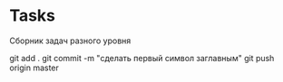 # Tasks
Сборник задач разного уровня

git add . 
git commit -m "сделать первый символ заглавным" 
git push origin master
